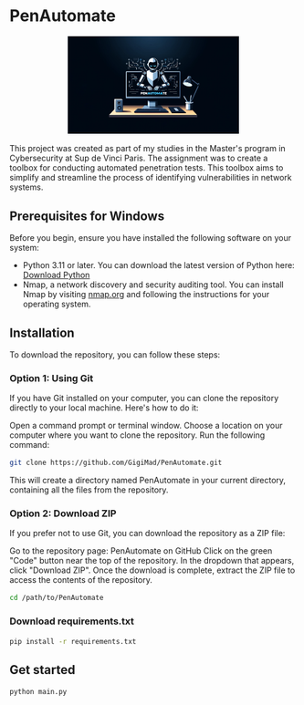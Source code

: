 # PenAutomate
<p align="center">
  <img src="penautomate_images/PenAutomate_banner.png" alt="PenAutomate" width="300"/>
</p>

This project was created as part of my studies in the Master's program in Cybersecurity at Sup de Vinci Paris. The assignment was to create a toolbox for conducting automated penetration tests. This toolbox aims to simplify and streamline the process of identifying vulnerabilities in network systems.

## Prerequisites for Windows

Before you begin, ensure you have installed the following software on your system:

- Python 3.11 or later. You can download the latest version of Python here: [Download Python](https://www.python.org/downloads/)
- Nmap, a network discovery and security auditing tool. You can install Nmap by visiting [nmap.org](https://nmap.org/) and following the instructions for your operating system.

## Installation

To download the repository, you can follow these steps:

### Option 1: Using Git

If you have Git installed on your computer, you can clone the repository directly to your local machine. Here's how to do it:

Open a command prompt or terminal window.
Choose a location on your computer where you want to clone the repository.
Run the following command:
```bash
git clone https://github.com/GigiMad/PenAutomate.git
```
This will create a directory named PenAutomate in your current directory, containing all the files from the repository.

### Option 2: Download ZIP

If you prefer not to use Git, you can download the repository as a ZIP file:

Go to the repository page: PenAutomate on GitHub
Click on the green "Code" button near the top of the repository.
In the dropdown that appears, click "Download ZIP".
Once the download is complete, extract the ZIP file to access the contents of the repository.

```bash
cd /path/to/PenAutomate
```
### Download requirements.txt

```bash
pip install -r requirements.txt
```

## Get started
```bash
python main.py
```

